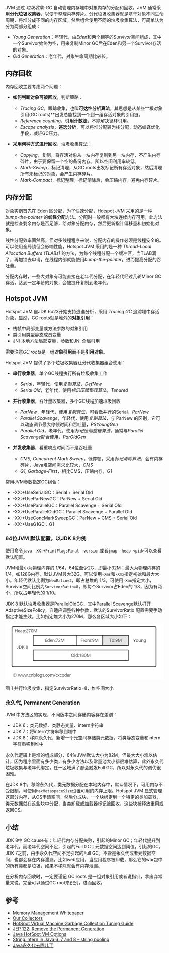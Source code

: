 JVM 通过 *垃圾收集-GC* 自动管理内存堆中对象内存的分配和回收。JVM 通常采用**分代垃圾收集器**，以便于整理内存碎片。分代垃圾收集器就是基于对象不同生命周期，将堆分成不同的内存区域，然后组合使用不同的垃圾收集算法，可简单认为分为两部分组成：

- *Young Generation*：年轻代，由*Eden*和两个相等的*Survivor*空间组成，其中一个Survivor始终为空，用来复制Minor GC后在Eden和另一个Survivor存活的对象。
- *Old Generation*：老年代，对象生命周期比较长。


## 内存回收

内存回收主要考虑两个问题：

- **如何判断对象可被回收**，判断策略：

    - *Tracing GC*，跟踪收集，也叫**可达性分析算法**，其思想是从某些**根对象引用(GC roots)**出发总能找到一个到一组存活对象的引用链。
    - *Reference counting*，**引用计数法**，不能解决循环引用。
    - *Escape analysis*，**逃逸分析**，可以将堆分配转为栈分配，动态编译优化手段，减轻GC压力。

- **采用何种方式进行回收**，垃圾收集算法：

    - *Copying*，复制，将存活对象从一块内存复制到另一块内存，不产生内存碎片，由于要保留一个空的备份内存，所以空间利用率较低。
    - *Mark-Sweep*，标记清理，从GC roots出发标记所有存活对象，然后清理所有未标记的对象，会产生内存碎片。
    - *Mark-Compact*，标记整理，标记清除后，会压缩内存，避免内存碎片。


## 内存分配

对象实例首先在 Eden 区分配，为了快速分配，Hotspot JVM 采用的是一种 *bump-the-pointer* 的**线性分配**方法。分配时一般都有大块连续内存可用，此方法就是检查剩余内存是否足够，给对象分配内存，然后更新指针偏移量和初始化对象。


线性分配效率固然高，但对多线程程序来说，分配内存的操作必须是线程安全的。可以使用全局锁但会影响性能，Hotspot JVM 采用的是一种 *Thread-Local Allocation Buffers (TLABs)* 的方法，为每个线程分配一个缓冲区，当TLAB满了，再加锁去申请，在线程内部就能使用*bump-the-pointer*，进而提高分配的吞吐量。


分配内存时，一些大对象有可能直接在老年代分配，在年轻代经过几轮Minor GC存活，达到一定年龄的对象，会被提升复制到老年代。


## Hotspot JVM

Hotspot JVM 自JDK 6u23开始支持逃逸分析，采用 *Tracing GC* 追踪堆中存活对象，显然，GC roots就是堆外的**对象引用**：

- 栈帧中局部变量或方法参数的对象引用
- 类引用类型静态成员变量
- JNI 本地方法局部变量，参数和JNI 全局引用


需要注意*GC roots*是一组**对象引用**而不是**引用对象**。


Hotspot JVM 提供了多个垃圾收集器让分代收集器组合使用：

- **串行收集器**，单个GC线程执行所有垃圾收集工作
    - *Serial*，年轻代，使用*复制算法*，*DefNew*
    - *Serial Old*，老年代，使用*标记压缩整理算法*，*Tenured*

- **并行收集器**，吞吐量收集器，多个GC线程加速垃圾回收
    - *ParNew*，年轻代，使用*复制算法*，可看做并行的Serial，*ParNew*
    - *Parallel Scavenge*，年轻代，使用*复制算法*，与 ParNew 的区别，它可以动态调节最大停顿时间和吞吐量，*PSYoungGen*
    - *Parallel Old*，老年代，使用*标记压缩整理算法*，通常与*Parallel Scavenge*配合使用，*ParOldGen*

- **并发收集器**，看重响应时间而不是吞吐量
    - *CMS, Concurrent Mark Sweep*，低停顿，采用*标记清除算法*，会有内存碎片，Java堆空间需求比较大，*CMS*
    - *G1, Garbage-First*，相比CMS，压缩内存，*G1*

常用JVM参数指定GC组合：
- -XX:+UseSerialGC：Serial + Serial Old
- -XX:+UseParNewGC：ParNew + Serial Old
- -XX:+UseParallelGC：Parallel Scavenge + Serial Old
- -XX:+UseParallelOldGC：Parallel Scavenge + Parallel Old
- -XX:+UseConcMarkSweepGC：ParNew + CMS + Serial Old
- -XX:+UseG1GC：G1


### 64位JVM 默认配置，以JDK 8为例

使用命令`java -XX:+PrintFlagsFinal -version`或者`jmap -heap <pid>`可以查看默认配置。


JVM堆最小为物理内存的 1/64，64位至少2G，即最小32M；最大为物理内存的 1/4，如128G内存，默认JVM最大32G，可以使用`-Xms`和`-Xmx`指定初始和最大大小。年轻代默认比例为`NewRatio=2`，即占总堆的 1/3，可使用`-Xmn`指定大小，Survivor空间比例为`SurvivorRatio=8`，即每个Survivor占Eden的 1/8，因为有两个，所以占年轻代的 1/10。


JDK 8 默认垃圾收集器是ParallelOldGC，其中Parallel Scavenge默认打开AdaptiveSizePolicy，自适应调整各种参数，默认的SurvivorRatio 配置需要手动指定才能生效。比如指定堆大小为270M，那么各区域大小如下：

![JVM Heap](https://github.com/cxcoder/blog/blob/master/Image/Heap.png)

图 1 并行垃圾收集，指定SurvivorRatio=8，堆空间大小

### 永久代, Permanent Generation

JVM 中方法区的实现，不同版本之间存储内容存在差别：

- JDK 6：类元数据、类静态变量、intern字符串
- JDK 7：将intern字符串移到堆中
- JDK 8：移除永久代，新增一个元空间存储类元数据，将类静态变量和intern字符串移到堆中


永久代逻辑上是堆的组成部分，64位JVM默认大小为82M，但最大大小难以估计，因为程序里面有多少类，有多少方法以及常量池大小都很难估算，此外永久代垃圾收集与老年代绑定，任一区域满了都会触发Full GC，所以对永久代的调优很困难。


在JDK 8中，移除永久代，类元数据分配在本地内存中，默认情况下，可用内存不受限制，可使用`MaxMetaspaceSize`设置可用的内存上限。Hotspot JVM 显式管理这部分内存，从OS申请空间，然后分成块，一个块绑定到一个特定的类加载器，类元数据就在这些块中分配，当类卸载或加载器标记被回收，这些块被释放重用或返回OS。


## 小结

JDK 8中 GC cause有：年轻代内存分配失败，引起的Minor GC；年轻代提升到老年代，而老年代空间不足，引起的Full GC；元数据空间达到阈值，引起的GC。JDK 7之前，由于永久代空间不足引起的Full GC。不管是永久代或者元数据空间，也都会存在内存泄漏，比如web应用，当应用程序被卸载，那么它的war包中的所有类都是垃圾，如果不移除就会有内存泄漏。


在分析内存回收时，一定要谨记 GC roots 是一组对象引用或者说指针，拿废弃常量来说，完全可以通过GC root来识别，进而回收。


## 参考

- [Memory Management Whitepaper](http://www.oracle.com/technetwork/java/javase/tech/memorymanagement-whitepaper-1-150020.pdf)
- [Our Collectors](https://blogs.oracle.com/jonthecollector/entry/our_collectors)
- [HotSpot Virtual Machine Garbage Collection Tuning Guide](http://docs.oracle.com/javase/8/docs/technotes/guides/vm/gctuning/)
- [JEP 122: Remove the Permanent Generation](http://openjdk.java.net/jeps/122)
- [Java HotSpot VM Options](http://www.oracle.com/technetwork/java/javase/tech/vmoptions-jsp-140102.html)
- [String.intern in Java 6, 7 and 8 – string pooling](http://java-performance.info/string-intern-in-java-6-7-8/)
- [Java永久代去哪儿了](http://www.infoq.com/cn/articles/Java-PERMGEN-Removed)
